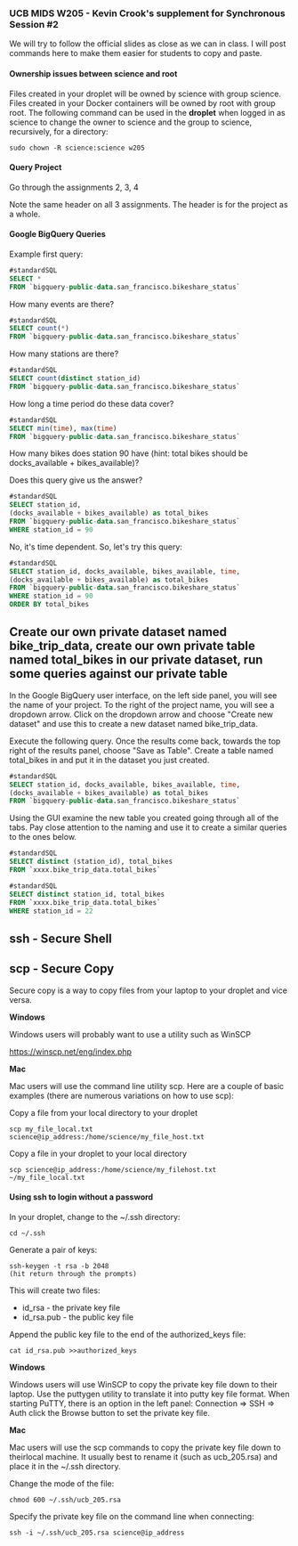 ### UCB MIDS W205 - Kevin Crook's supplement for Synchronous Session #2

We will try to follow the official slides as close as we can in class.  I will post commands here to make them easier for students to copy and paste.

#### Ownership issues between science and root

Files created in your droplet will be owned by science with group science. Files created in your Docker containers will be owned by root with group root.  The following command can be used in the **droplet** when logged in as science to change the owner to science and the group to science, recursively, for a directory:
```
sudo chown -R science:science w205
```

#### Query Project

Go through the assignments 2, 3, 4

Note the same header on all 3 assignments.  The header is for the project as a whole.

#### Google BigQuery Queries

Example first query:
```sql
#standardSQL
SELECT *
FROM `bigquery-public-data.san_francisco.bikeshare_status`
```

How many events are there?
```sql
#standardSQL
SELECT count(*)
FROM `bigquery-public-data.san_francisco.bikeshare_status`
```

How many stations are there?
```sql
#standardSQL
SELECT count(distinct station_id)
FROM `bigquery-public-data.san_francisco.bikeshare_status`
```

How long a time period do these data cover?
```sql
#standardSQL
SELECT min(time), max(time)
FROM `bigquery-public-data.san_francisco.bikeshare_status`
```

How many bikes does station 90 have (hint: total bikes should be docks_available + bikes_available)?

Does this query give us the answer?
```sql
#standardSQL
SELECT station_id, 
(docks_available + bikes_available) as total_bikes
FROM `bigquery-public-data.san_francisco.bikeshare_status`
WHERE station_id = 90
```

No, it's time dependent.  So, let's try this query:
```sql
#standardSQL
SELECT station_id, docks_available, bikes_available, time, 
(docks_available + bikes_available) as total_bikes
FROM `bigquery-public-data.san_francisco.bikeshare_status`
WHERE station_id = 90
ORDER BY total_bikes
```

## Create our own private dataset named bike_trip_data, create our own private table named total_bikes in our private dataset, run some queries against our private table

In the Google BigQuery user interface, on the left side panel, you will see the name of your project.  To the right of the project name, you will see a dropdown arrow.  Click on the dropdown arrow and choose "Create new dataset" and use this to create a new dataset named bike_trip_data.

Execute the following query.  Once the results come back, towards the top right of the results panel, choose "Save as Table".  Create a table named total_bikes in and put it in the dataset you just created.

```sql
#standardSQL
SELECT station_id, docks_available, bikes_available, time, 
(docks_available + bikes_available) as total_bikes
FROM `bigquery-public-data.san_francisco.bikeshare_status`
```

Using the GUI examine the new table you created going through all of the tabs.  Pay close attention to the naming and use it to create a similar queries to the ones below.

```sql
#standardSQL
SELECT distinct (station_id), total_bikes
FROM `xxxx.bike_trip_data.total_bikes`
```

```sql
#standardSQL
SELECT distinct station_id, total_bikes
FROM `xxxx.bike_trip_data.total_bikes`
WHERE station_id = 22
```

## ssh - Secure Shell

## scp - Secure Copy

Secure copy is a way to copy files from your laptop to your droplet and vice versa.  

**Windows**

Windows users will probably want to use a utility such as WinSCP 

<https://winscp.net/eng/index.php>

**Mac**

Mac users will use the command line utility scp. Here are a couple of basic examples (there are numerous variations on how to use scp):

Copy a file from your local directory to your droplet
```
scp my_file_local.txt science@ip_address:/home/science/my_file_host.txt
```

Copy a file in your droplet to your local directory
```
scp science@ip_address:/home/science/my_filehost.txt ~/my_file_local.txt
```

#### Using ssh to login without a password

In your droplet, change to the ~/.ssh directory:

```
cd ~/.ssh
```

Generate a pair of keys:
```
ssh-keygen -t rsa -b 2048
(hit return through the prompts)
```

This will create two files: 
* id_rsa - the private key file
* id_rsa.pub - the public key file

Append the public key file to the end of the authorized_keys file:

```
cat id_rsa.pub >>authorized_keys
```

**Windows**

Windows users will use WinSCP to copy the private key file down to their laptop. Use the puttygen utility to translate it into putty key file format.  When starting PuTTY, there is an option in the left panel: Connection => SSH => Auth click the Browse button to set the private key file.

**Mac**

Mac users will use the scp commands to copy the private key file down to theirlocal machine.  It usually best to rename it (such as ucb_205.rsa) and place it in the ~/.ssh directory.  

Change the mode of the file:

```
chmod 600 ~/.ssh/ucb_205.rsa 
```

Specify the private key file on the command line when connecting:
```
ssh -i ~/.ssh/ucb_205.rsa science@ip_address
```



